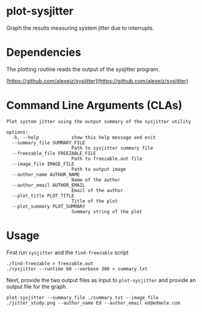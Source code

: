 # plot-sysjitter

Graph the results measuring system jitter due to interrupts.

# Dependencies

The plotting routine reads the output of the sysjitter program.

[https://github.com/alexeiz/sysjitter](https://github.com/alexeiz/sysjitter)

# Command Line Arguments (CLAs)
```
Plot system jitter using the output summary of the sysjitter utility

options:
  -h, --help            show this help message and exit
  --summary_file SUMMARY_FILE
                        Path to sysjitter summary file
  --freezable_file FREEZABLE_FILE
                        Path to freezable.out file
  --image_file IMAGE_FILE
                        Path to output image
  --author_name AUTHOR_NAME
                        Name of the author
  --author_email AUTHOR_EMAIL
                        Email of the author
  --plot_title PLOT_TITLE
                        Title of the plot
  --plot_summary PLOT_SUMMARY
                        Summary string of the plot
```

# Usage

First run `sysjitter` and the `find-freezable` script
```shell
./find-freezable > freezable.out
./sysjitter --runtime 60 --verbose 300 > summary.txt
```

Next, provide the two output files as input to `plot-sysjitter` and provide an output file for the graph.

```shell
plot-sysjitter --summary_file ./summary.txt --image_file ./jitter_study.png --author_name Ed --author_email ed@edmole.com 
```
